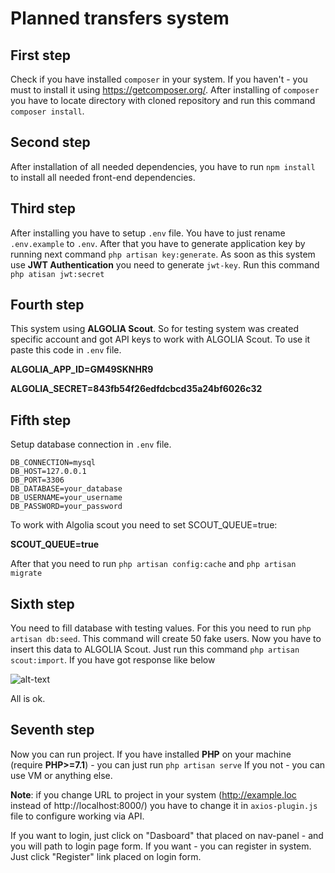 # Planned transfers system

## First step

Check if you have installed `composer` in your system. If you haven't - you must to install it using https://getcomposer.org/.
After installing of `composer` you have to locate directory with cloned repository and run this command `composer install`.

## Second step

After installation of all needed dependencies, you have to run `npm install` to install all needed front-end dependencies.

## Third step

After installing you have to setup `.env` file. You have to just rename `.env.example` to `.env`.
After that you have to generate application key by running next command `php artisan key:generate`.
As soon as this system use **JWT Authentication** you need to generate `jwt-key`.
Run this command `php atisan jwt:secret`

## Fourth step

This system using **ALGOLIA Scout**. So for testing system was created specific account and got API keys to work with ALGOLIA Scout.
To use it paste this code in `.env` file.

  **ALGOLIA_APP_ID=GM49SKNHR9**
  
  **ALGOLIA_SECRET=843fb54f26edfdcbcd35a24bf6026c32**
  
## Fifth step

Setup database connection in `.env` file.
```
DB_CONNECTION=mysql
DB_HOST=127.0.0.1
DB_PORT=3306
DB_DATABASE=your_database
DB_USERNAME=your_username
DB_PASSWORD=your_password
```
To work with Algolia scout you need to set SCOUT_QUEUE=true:

**SCOUT_QUEUE=true**

After that you need to run `php artisan config:cache` and `php artisan migrate`

## Sixth step

You need to fill database with testing values. For this you need to run `php artisan db:seed`. This command will create 50 fake users.
Now you have to insert this data to ALGOLIA Scout.
Just run this command `php artisan scout:import`. If you have got response like below

![alt-text](http://i66.tinypic.com/anzqrq.png "Successfully imported to Algolia")

All is ok.

## Seventh step

Now you can run project. If you have installed **PHP** on your machine (require **PHP>=7.1**) - you can just run `php artisan serve`
If you not - you can use VM or anything else.

**Note**: if you change URL to project in your system (http://example.loc instead of http://localhost:8000/) you have to change it in
 `axios-plugin.js` file to configure working via API.
 
If you want to login, just click on "Dasboard" that placed on nav-panel - and you will path to login page form. If you want - you can register in system.
Just click "Register" link placed on login form.

 
